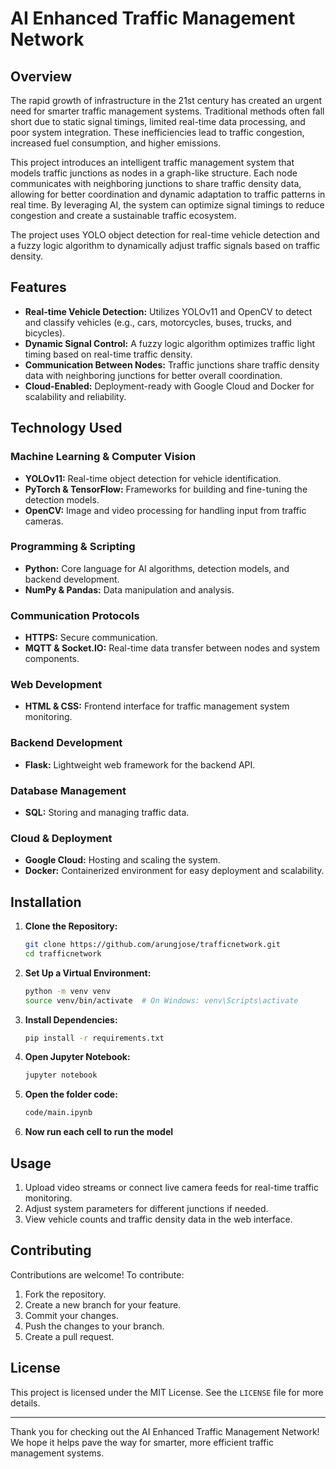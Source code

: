 # AI Enhanced Traffic Management Network

## Overview
The rapid growth of infrastructure in the 21st century has created an urgent need for smarter traffic management systems. Traditional methods often fall short due to static signal timings, limited real-time data processing, and poor system integration. These inefficiencies lead to traffic congestion, increased fuel consumption, and higher emissions.

This project introduces an intelligent traffic management system that models traffic junctions as nodes in a graph-like structure. Each node communicates with neighboring junctions to share traffic density data, allowing for better coordination and dynamic adaptation to traffic patterns in real time. By leveraging AI, the system can optimize signal timings to reduce congestion and create a sustainable traffic ecosystem.

The project uses YOLO object detection for real-time vehicle detection and a fuzzy logic algorithm to dynamically adjust traffic signals based on traffic density.

## Features
- **Real-time Vehicle Detection:** Utilizes YOLOv11 and OpenCV to detect and classify vehicles (e.g., cars, motorcycles, buses, trucks, and bicycles).
- **Dynamic Signal Control:** A fuzzy logic algorithm optimizes traffic light timing based on real-time traffic density.
- **Communication Between Nodes:** Traffic junctions share traffic density data with neighboring junctions for better overall coordination.
- **Cloud-Enabled:** Deployment-ready with Google Cloud and Docker for scalability and reliability.

## Technology Used

### Machine Learning & Computer Vision
- **YOLOv11:** Real-time object detection for vehicle identification.
- **PyTorch & TensorFlow:** Frameworks for building and fine-tuning the detection models.
- **OpenCV:** Image and video processing for handling input from traffic cameras.

### Programming & Scripting
- **Python:** Core language for AI algorithms, detection models, and backend development.
- **NumPy & Pandas:** Data manipulation and analysis.

### Communication Protocols
- **HTTPS:** Secure communication.
- **MQTT & Socket.IO:** Real-time data transfer between nodes and system components.

### Web Development
- **HTML & CSS:** Frontend interface for traffic management system monitoring.

### Backend Development
- **Flask:** Lightweight web framework for the backend API.

### Database Management
- **SQL:** Storing and managing traffic data.

### Cloud & Deployment
- **Google Cloud:** Hosting and scaling the system.
- **Docker:** Containerized environment for easy deployment and scalability.

## Installation
1. **Clone the Repository:**
   ```bash
   git clone https://github.com/arungjose/trafficnetwork.git
   cd trafficnetwork
   ```

2. **Set Up a Virtual Environment:**
   ```bash
   python -m venv venv
   source venv/bin/activate  # On Windows: venv\Scripts\activate
   ```

3. **Install Dependencies:**
   ```bash
   pip install -r requirements.txt
   ```

4. **Open Jupyter Notebook:**
   ```bash
   jupyter notebook
   ```

5. **Open the folder code:**
    ```bash
    code/main.ipynb
    ```
6. **Now run each cell to run the model**

## Usage
1. Upload video streams or connect live camera feeds for real-time traffic monitoring.
2. Adjust system parameters for different junctions if needed.
3. View vehicle counts and traffic density data in the web interface.

## Contributing
Contributions are welcome! To contribute:
1. Fork the repository.
2. Create a new branch for your feature.
3. Commit your changes.
4. Push the changes to your branch.
5. Create a pull request.

## License
This project is licensed under the MIT License. See the `LICENSE` file for more details.

---
Thank you for checking out the AI Enhanced Traffic Management Network! We hope it helps pave the way for smarter, more efficient traffic management systems.

